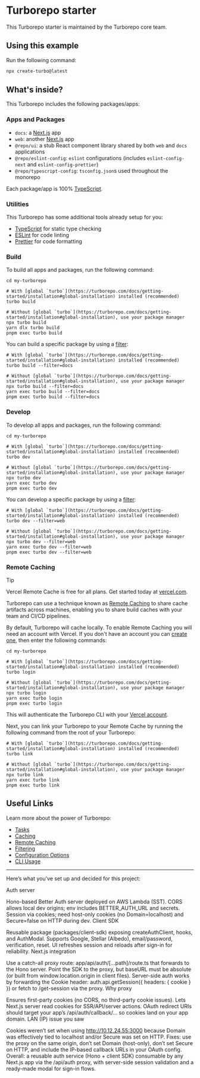 # Turborepo starter

This Turborepo starter is maintained by the Turborepo core team.

## Using this example

Run the following command:

```sh
npx create-turbo@latest
```

## What's inside?

This Turborepo includes the following packages/apps:

### Apps and Packages

- `docs`: a [Next.js](https://nextjs.org/) app
- `web`: another [Next.js](https://nextjs.org/) app
- `@repo/ui`: a stub React component library shared by both `web` and `docs` applications
- `@repo/eslint-config`: `eslint` configurations (includes `eslint-config-next` and `eslint-config-prettier`)
- `@repo/typescript-config`: `tsconfig.json`s used throughout the monorepo

Each package/app is 100% [TypeScript](https://www.typescriptlang.org/).

### Utilities

This Turborepo has some additional tools already setup for you:

- [TypeScript](https://www.typescriptlang.org/) for static type checking
- [ESLint](https://eslint.org/) for code linting
- [Prettier](https://prettier.io) for code formatting

### Build

To build all apps and packages, run the following command:

```
cd my-turborepo

# With [global `turbo`](https://turborepo.com/docs/getting-started/installation#global-installation) installed (recommended)
turbo build

# Without [global `turbo`](https://turborepo.com/docs/getting-started/installation#global-installation), use your package manager
npx turbo build
yarn dlx turbo build
pnpm exec turbo build
```

You can build a specific package by using a [filter](https://turborepo.com/docs/crafting-your-repository/running-tasks#using-filters):

```
# With [global `turbo`](https://turborepo.com/docs/getting-started/installation#global-installation) installed (recommended)
turbo build --filter=docs

# Without [global `turbo`](https://turborepo.com/docs/getting-started/installation#global-installation), use your package manager
npx turbo build --filter=docs
yarn exec turbo build --filter=docs
pnpm exec turbo build --filter=docs
```

### Develop

To develop all apps and packages, run the following command:

```
cd my-turborepo

# With [global `turbo`](https://turborepo.com/docs/getting-started/installation#global-installation) installed (recommended)
turbo dev

# Without [global `turbo`](https://turborepo.com/docs/getting-started/installation#global-installation), use your package manager
npx turbo dev
yarn exec turbo dev
pnpm exec turbo dev
```

You can develop a specific package by using a [filter](https://turborepo.com/docs/crafting-your-repository/running-tasks#using-filters):

```
# With [global `turbo`](https://turborepo.com/docs/getting-started/installation#global-installation) installed (recommended)
turbo dev --filter=web

# Without [global `turbo`](https://turborepo.com/docs/getting-started/installation#global-installation), use your package manager
npx turbo dev --filter=web
yarn exec turbo dev --filter=web
pnpm exec turbo dev --filter=web
```

### Remote Caching

> [!TIP]
> Vercel Remote Cache is free for all plans. Get started today at [vercel.com](https://vercel.com/signup?/signup?utm_source=remote-cache-sdk&utm_campaign=free_remote_cache).

Turborepo can use a technique known as [Remote Caching](https://turborepo.com/docs/core-concepts/remote-caching) to share cache artifacts across machines, enabling you to share build caches with your team and CI/CD pipelines.

By default, Turborepo will cache locally. To enable Remote Caching you will need an account with Vercel. If you don't have an account you can [create one](https://vercel.com/signup?utm_source=turborepo-examples), then enter the following commands:

```
cd my-turborepo

# With [global `turbo`](https://turborepo.com/docs/getting-started/installation#global-installation) installed (recommended)
turbo login

# Without [global `turbo`](https://turborepo.com/docs/getting-started/installation#global-installation), use your package manager
npx turbo login
yarn exec turbo login
pnpm exec turbo login
```

This will authenticate the Turborepo CLI with your [Vercel account](https://vercel.com/docs/concepts/personal-accounts/overview).

Next, you can link your Turborepo to your Remote Cache by running the following command from the root of your Turborepo:

```
# With [global `turbo`](https://turborepo.com/docs/getting-started/installation#global-installation) installed (recommended)
turbo link

# Without [global `turbo`](https://turborepo.com/docs/getting-started/installation#global-installation), use your package manager
npx turbo link
yarn exec turbo link
pnpm exec turbo link
```

## Useful Links

Learn more about the power of Turborepo:

- [Tasks](https://turborepo.com/docs/crafting-your-repository/running-tasks)
- [Caching](https://turborepo.com/docs/crafting-your-repository/caching)
- [Remote Caching](https://turborepo.com/docs/core-concepts/remote-caching)
- [Filtering](https://turborepo.com/docs/crafting-your-repository/running-tasks#using-filters)
- [Configuration Options](https://turborepo.com/docs/reference/configuration)
- [CLI Usage](https://turborepo.com/docs/reference/command-line-reference)

---
Here’s what you’ve set up and decided for this project:

Auth server

Hono-based Better Auth server deployed on AWS Lambda (SST).
CORS allows local dev origins; env includes BETTER_AUTH_URL and secrets.
Session via cookies; need host-only cookies (no Domain=localhost) and Secure=false on HTTP during dev.
Client SDK

Reusable package (packages/client-sdk) exposing createAuthClient, hooks, and AuthModal.
Supports Google, Stellar (Albedo), email/password, verification, reset.
UI refreshes session and reloads after sign-in for reliability.
Next.js integration

Use a catch-all proxy route: app/api/auth/[...path]/route.ts that forwards to the Hono server.
Point the SDK to the proxy, but baseURL must be absolute (or built from window.location.origin in client files).
Server-side auth works by forwarding the Cookie header:
auth.api.getSession({ headers: { cookie } }) or fetch to /get-session via the proxy.
Why proxy

Ensures first-party cookies (no CORS, no third-party cookie issues).
Lets Next.js server read cookies for SSR/API/server actions.
OAuth redirect URIs should target your app’s /api/auth/callback/... so cookies land on your app domain.
LAN (IP) issue you saw

Cookies weren’t set when using http://10.12.24.55:3000 because Domain was effectively tied to localhost and/or Secure was set on HTTP.
Fixes: use the proxy on the same origin, don’t set Domain (host-only), don’t set Secure on HTTP, and include the IP-based callback URLs in your OAuth config.
Overall: a reusable auth service (Hono + client SDK) consumable by any Next.js app via the /api/auth proxy, with server-side session validation and a ready-made modal for sign-in flows.